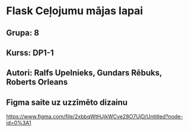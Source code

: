 # Flask Ceļojumu mājas lapai
## Grupa: 8
## Kurss: DP1-1
## Autori: Ralfs Upelnieks, Gundars Rēbuks, Roberts Orleans
## Figma saite uz uzzīmēto dizainu
https://www.figma.com/file/2xbbqWtHJjkWCve28O7UjD/Untitled?node-id=0%3A1